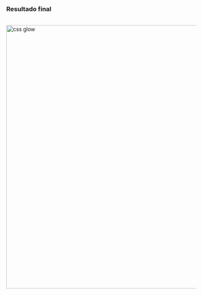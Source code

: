 ### Resultado final

<br>

<img src="./assets/css-glow ‐ Hecho con Clipchamp.gif" alt="css glow" width="700px"/>
